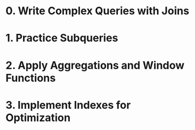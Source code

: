 #  0. Write Complex Queries with Joins 
#  1. Practice Subqueries 
#  2. Apply Aggregations and Window Functions 
#  3. Implement Indexes for Optimization 